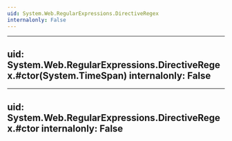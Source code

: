 ```yaml
---
uid: System.Web.RegularExpressions.DirectiveRegex
internalonly: False
---
```


---
uid: System.Web.RegularExpressions.DirectiveRegex.#ctor(System.TimeSpan)
internalonly: False
---

---
uid: System.Web.RegularExpressions.DirectiveRegex.#ctor
internalonly: False
---
